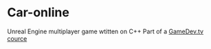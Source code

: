 # Car-online
Unreal Engine multiplayer game wtitten on C++
Part of a <a href="https://www.udemy.com/course/unrealmultiplayer/">GameDev.tv cource</a>
